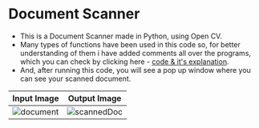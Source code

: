 # Document Scanner

* This is a Document Scanner made in Python, using Open CV.
* Many types of functions have been used in this code so, for better understanding of them i have added comments all over the programs, which you can check by clicking here - [code & it's explanation](https://github.com/tb-rules10/CV-Zone/blob/branch-1/Projects/Document%20Scanner.py/Code.py).
* And, after running this code, you will see a pop up window where you can see your scanned document.

Input Image                |  Output Image                 
:-------------------------:|:-------------------------:|
![document](https://user-images.githubusercontent.com/58645688/138087398-0d81c31a-9b5e-47c5-9592-b02b0c289914.jpg)      |            ![scannedDoc](https://user-images.githubusercontent.com/58645688/138087418-d44ac261-9a6c-4702-b8c9-cdf5062de6ad.jpg)

